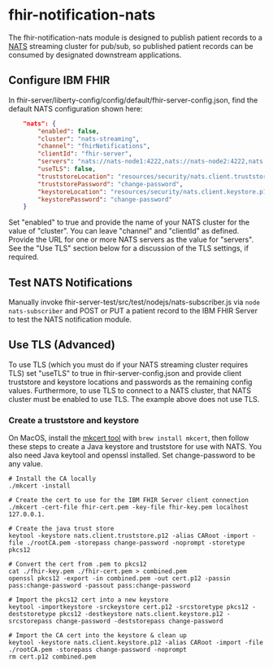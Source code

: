 # fhir-notification-nats

The fhir-notification-nats module is designed to publish patient records to a [NATS](http://nats.io) streaming cluster for pub/sub, so published patient records can be consumed by designated downstream applications.  

## Configure IBM FHIR
In fhir-server/liberty-config/config/default/fhir-server-config.json, find the default NATS configuration shown here:  

```json
    "nats": {
        "enabled": false,
        "cluster": "nats-streaming",
        "channel": "fhirNotifications",
        "clientId": "fhir-server",
        "servers": "nats://nats-node1:4222,nats://nats-node2:4222,nats://nats-node3:4222",
        "useTLS": false,
        "truststoreLocation": "resources/security/nats.client.truststore.p12",
        "truststorePassword": "change-password",
        "keystoreLocation": "resources/security/nats.client.keystore.p12",
        "keystorePassword": "change-password"
    }
```
 
Set "enabled" to true and provide the name of your NATS cluster for the value of "cluster".  You can leave "channel" and "clientId" as defined.  Provide the URL for one or more NATS servers as the value for "servers". See the "Use TLS" section below for a discussion of the TLS settings, if required.  

## Test NATS Notifications
Manually invoke fhir-server-test/src/test/nodejs/nats-subscriber.js via `node nats-subscriber` and POST or PUT a patient record to the IBM FHIR Server to test the NATS notification module.

## Use TLS (Advanced)

To use TLS (which you must do if your NATS streaming cluster requires TLS) set "useTLS" to true in fhir-server-config.json and provide client truststore and keystore locations and passwords as the remaining config values.  Furthermore, to use TLS to connect to a NATS cluster, that NATS cluster must be enabled to use TLS.  The example above does not use TLS.

### Create a truststore and keystore

On MacOS, install the [mkcert tool](https://github.com/FiloSottile/mkcert) with `brew install mkcert`, then follow these steps to create a Java keystore and truststore for use with NATS.  You also need Java keytool and openssl installed. Set change-password to be any value. 

```shell
# Install the CA locally
./mkcert -install 
 
# Create the cert to use for the IBM FHIR Server client connection
./mkcert -cert-file fhir-cert.pem -key-file fhir-key.pem localhost 127.0.0.1. 

# Create the java trust store
keytool -keystore nats.client.truststore.p12 -alias CARoot -import -file ./rootCA.pem -storepass change-password -noprompt -storetype pkcs12

# Convert the cert from .pem to pkcs12
cat ./fhir-key.pem ./fhir-cert.pem > combined.pem
openssl pkcs12 -export -in combined.pem -out cert.p12 -passin pass:change-password -passout pass:change-password

# Import the pkcs12 cert into a new keystore
keytool -importkeystore -srckeystore cert.p12 -srcstoretype pkcs12 -deststoretype pkcs12 -destkeystore nats.client.keystore.p12 -srcstorepass change-password -deststorepass change-password

# Import the CA cert into the keystore & clean up
keytool -keystore nats.client.keystore.p12 -alias CARoot -import -file ./rootCA.pem -storepass change-password -noprompt
rm cert.p12 combined.pem  
```

